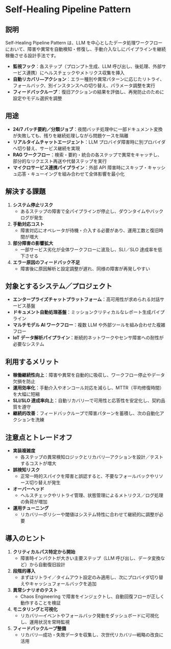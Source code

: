 # Self-Healing Pipeline Pattern

## 説明  
Self-Healing Pipeline Pattern は、LLM を中心としたデータ処理ワークフローにおいて、障害や異常を自動検知・修復し、手動介入なしにパイプラインを継続稼働させる設計手法です。  
- **監視フック**：各ステップ（プロンプト生成、LLM 呼び出し、後処理、外部サービス連携）にヘルスチェックやメトリクス収集を挿入  
- **自動リカバリ―アクション**：エラー種別や異常パターンに応じたリトライ、フォールバック、別インスタンスへの切り替え、パラメータ調整を実行  
- **フィードバックループ**：復旧アクションの結果を評価し、再発防止のために設定やモデル選択を調整  

## 用途  
- **24/7 バッチ要約／分類ジョブ**：夜間バッチ処理中に一部ドキュメント変換が失敗しても、残りを継続処理しながら問題ケースを隔離  
- **リアルタイムチャットエージェント**：LLM プロバイダ障害時に別プロバイダへ切り替え、サービス継続を実現  
- **RAG ワークフロー**：検索・要約・統合の各ステップで異常をキャッチし、部分的なリクエスト再送や代替ステップを実行  
- **マイクロサービス連携パイプライン**：外部 API 障害時にスキップ・キャッシュ応答・キューイングを組み合わせて全体影響を最小化  

## 解決する課題  
1. **システム停止リスク**  
   - あるステップの障害で全パイプラインが停止し、ダウンタイムやバックログが発生  
2. **手動対応コスト**  
   - 障害対応にオペレータが待機・介入する必要があり、運用工数と復旧時間が増大  
3. **部分障害の影響拡大**  
   - 一部サービス劣化が全体ワークフローに波及し、SLI／SLO 達成率を低下させる  
4. **エラー原因のフィードバック不足**  
   - 障害後に原因解析と設定調整が遅れ、同様の障害が再発しやすい  

## 対象とするシステム／プロジェクト  
- **エンタープライズチャットプラットフォーム**：高可用性が求められる対話サービス基盤  
- **ドキュメント自動処理基盤**：ミッションクリティカルなレポート生成パイプライン  
- **マルチモデル AI ワークフロー**：複数 LLM や外部ツールを組み合わせた複雑フロー  
- **IoT データ解析パイプライン**：断続的ネットワークやセンサ障害への耐性が必要なシステム  

## 利用するメリット  
- **稼働継続性向上**：障害や異常を自動的に吸収し、ワークフロー停止やデータ欠損を防止  
- **運用効率化**：手動介入やオンコール対応を減らし、MTTR（平均修復時間）を大幅に短縮  
- **SLI/SLO 達成率向上**：自動リカバリ―で可用性と応答性を安定化し、契約品質を遵守  
- **継続的改善**：フィードバックループで障害パターンを蓄積し、次の自動化アクションを洗練  

## 注意点とトレードオフ  
- **実装複雑度**  
  - 各ステップの異常検知ロジックとリカバリ―アクションを設計／テストするコストが増大  
- **誤検知リスク**  
  - 正常一時的スパイクを障害と誤認すると、不要なフォールバックやリソース切り替えが発生  
- **オーバーヘッド**  
  - ヘルスチェックやリトライ管理、状態管理によるメトリクス／ログ処理の負荷が増加  
- **運用チューニング**  
  - リカバリ―ポリシーや閾値はシステム特性に合わせて継続的に調整が必要  

## 導入のヒント  
1. **クリティカルパス特定から開始**  
   - 障害時インパクトが大きい主要ステップ（LLM 呼び出し、データ変換など）から自動復旧設計  
2. **段階的導入**  
   - まずはリトライ／タイムアウト設定のみ適用し、次にプロバイダ切り替えやキャッシュフォールバックを追加  
3. **異常シナリオのテスト**  
   - Chaos Engineering で障害をインジェクトし、自動回復フローが正しく動作することを検証  
4. **モニタリングと可視化**  
   - リカバリ―イベントやフォールバック発動をダッシュボードに可視化し、運用状況を常時監視  
5. **フィードバックループ整備**  
   - リカバリ―成功・失敗データを収集し、次世代リカバリ―戦略の改良に活用  
